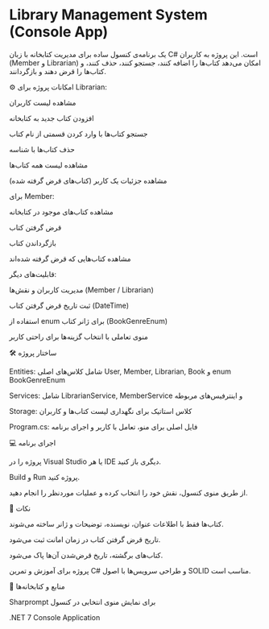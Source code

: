 # Library Management System (Console App)

یک برنامه‌ی کنسول ساده برای مدیریت کتابخانه با زبان C# است.
این پروژه به کاربران (Member و Librarian) امکان می‌دهد کتاب‌ها را اضافه کنند، جستجو کنند، حذف کنند، و کتاب‌ها را قرض دهند و بازگردانند.

⚙️ امکانات پروژه
برای Librarian:

مشاهده لیست کاربران

افزودن کتاب جدید به کتابخانه

جستجو کتاب‌ها با وارد کردن قسمتی از نام کتاب

حذف کتاب‌ها با شناسه

مشاهده لیست همه کتاب‌ها

مشاهده جزئیات یک کاربر (کتاب‌های قرض گرفته شده)

برای Member:

مشاهده کتاب‌های موجود در کتابخانه

قرض گرفتن کتاب

بازگرداندن کتاب

مشاهده کتاب‌هایی که قرض گرفته شده‌اند

قابلیت‌های دیگر:

مدیریت کاربران و نقش‌ها (Member / Librarian)

ثبت تاریخ قرض گرفتن کتاب (DateTime)

استفاده از enum برای ژانر کتاب (BookGenreEnum)

منوی تعاملی با انتخاب گزینه‌ها برای راحتی کاربر

🛠️ ساختار پروژه

Entities: شامل کلاس‌های اصلی User, Member, Librarian, Book و enum BookGenreEnum

Services: شامل LibrarianService, MemberService و اینترفیس‌های مربوطه

Storage: کلاس استاتیک برای نگهداری لیست کتاب‌ها و کاربران

Program.cs: فایل اصلی برای منو، تعامل با کاربر و اجرای برنامه

💻 اجرای برنامه

پروژه را در Visual Studio یا هر IDE دیگری باز کنید.

Build و Run پروژه کنید.

از طریق منوی کنسول، نقش خود را انتخاب کرده و عملیات موردنظر را انجام دهید.

📌 نکات

کتاب‌ها فقط با اطلاعات عنوان، نویسنده، توضیحات و ژانر ساخته می‌شوند.

تاریخ قرض گرفتن کتاب در زمان امانت ثبت می‌شود.

کتاب‌های برگشته، تاریخ قرض‌شدن آن‌ها پاک می‌شود.

پروژه برای آموزش و تمرین C# و طراحی سرویس‌ها با اصول SOLID مناسب است.

🔗 منابع و کتابخانه‌ها

Sharprompt
 برای نمایش منوی انتخابی در کنسول

.NET 7 Console Application
